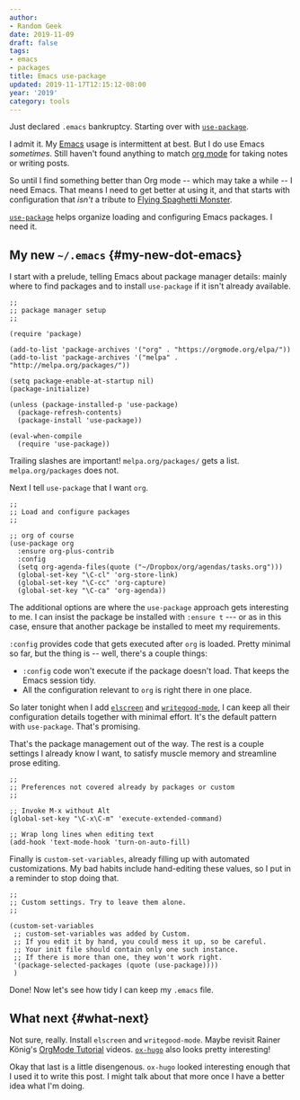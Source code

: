 ```yaml
---
author:
- Random Geek
date: 2019-11-09
draft: false
tags:
- emacs
- packages
title: Emacs use-package
updated: 2019-11-17T12:15:12-08:00
year: '2019'
category: tools
---
```


Just declared `.emacs` bankruptcy. Starting over with [`use-package`](https://github.com/jwiegley/use-package).

<!--more-->

I admit it. My [Emacs](/tags/emacs) usage is intermittent at best. But I do use
Emacs _sometimes_. Still haven't found anything to match [org mode](/tags/org) for
taking notes or writing posts.

So until I find something better than Org mode -- which may take a
while -- I need Emacs. That means I need to get better at using it,
and that starts with configuration that _isn't_ a tribute to [Flying
Spaghetti Monster](http://spaghettimonster.com/).

[`use-package`](https://github.com/jwiegley/use-package) helps organize loading and configuring Emacs packages. I need it.


## My new `~/.emacs` {#my-new-dot-emacs}

I start with a prelude, telling Emacs about package manager details:
mainly where to find packages and to install `use-package` if it isn't
already available.

```emacs-lisp
;;
;; package manager setup
;;

(require 'package)

(add-to-list 'package-archives '("org" . "https://orgmode.org/elpa/"))
(add-to-list 'package-archives '("melpa" . "http://melpa.org/packages/"))

(setq package-enable-at-startup nil)
(package-initialize)

(unless (package-installed-p 'use-package)
  (package-refresh-contents)
  (package-install 'use-package))

(eval-when-compile
  (require 'use-package))
```

<div class="note">
  <div></div>

Trailing slashes are important! `melpa.org/packages/` gets a
list. `melpa.org/packages` does not.

</div>

Next I tell `use-package` that I want `org`.

```emacs-lisp
;;
;; Load and configure packages
;;

;; org of course
(use-package org
  :ensure org-plus-contrib
  :config
  (setq org-agenda-files(quote ("~/Dropbox/org/agendas/tasks.org")))
  (global-set-key "\C-cl" 'org-store-link)
  (global-set-key "\C-cc" 'org-capture)
  (global-set-key "\C-ca" 'org-agenda))
```

The additional options are where the `use-package` approach gets
interesting to me. I can insist the package be installed with `:ensure
t` --- or as in this case, ensure that another package be installed to
meet my requirements.

`:config` provides code that gets executed after `org` is
loaded. Pretty minimal so far, but the thing is -- well, there's a
couple things:

-   `:config` code won't execute if the package doesn't load. That keeps
    the Emacs session tidy.
-   All the configuration relevant to `org` is right there in one place.

So later tonight when I add [`elscreen`](/2017/01/11/elscreen/) and [`writegood-mode`](/2017/08/06/emacs-writegood-mode/), I can keep
all their configuration details together with minimal effort. It's the
default pattern with `use-package`. That's promising.

That's the package management out of the way. The rest is a couple
settings I already know I want, to satisfy muscle memory and
streamline prose editing.

```emacs-lisp
;;
;; Preferences not covered already by packages or custom
;;

;; Invoke M-x without Alt
(global-set-key "\C-x\C-m" 'execute-extended-command)

;; Wrap long lines when editing text
(add-hook 'text-mode-hook 'turn-on-auto-fill)
```

Finally is `custom-set-variables`, already filling up with automated
customizations. My bad habits include hand-editing these values, so
I put in a reminder to stop doing that.

```emacs-lisp
;;
;; Custom settings. Try to leave them alone.
;;

(custom-set-variables
 ;; custom-set-variables was added by Custom.
 ;; If you edit it by hand, you could mess it up, so be careful.
 ;; Your init file should contain only one such instance.
 ;; If there is more than one, they won't work right.
 '(package-selected-packages (quote (use-package))))
 )
```

Done! Now let's see how tidy I can keep my `.emacs` file.


## What next {#what-next}

Not sure, really. Install `elscreen` and `writegood-mode`. Maybe
revisit Rainer König's [OrgMode Tutorial](https://www.youtube.com/playlist?list=PLVtKhBrRV%5FZkPnBtt%5FTD1Cs9PJlU0IIdE) videos. [`ox-hugo`](https://ox-hugo.scripter.co/) also looks
pretty interesting!

Okay that last is a little disengenous. `ox-hugo` looked interesting
enough that I used it to write this post. I might talk about that more
once I have a better idea what I'm doing.
